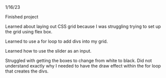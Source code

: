 1/16/23

Finished project

Learned about laying out CSS grid because I was struggling trying to set up the grid using flex box.

Learned to use a for loop to add divs into my grid.

Learned how to use the slider as an input.

Struggled with getting the boxes to change from white to black. Did not understand exactly why I needed to have the draw effect within the for loop that creates the divs.


